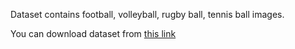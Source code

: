 Dataset contains football, volleyball, rugby ball, tennis ball images.

You can download dataset from [this link](https://drive.google.com/file/d/1t7tK3R3PprlkjKRLEiuk0HU4L1WYp1tP/view?usp=sharing)
